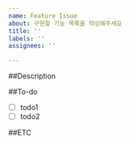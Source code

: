 ```yaml
---
name: Feature Issue
about: 구현할 기능 목록을 작성해주세요
title: ''
labels: ''
assignees: ''

---
```


##Description

##To-do
- [ ] todo1
- [ ] todo2

##ETC

